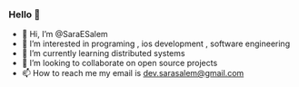 ### Hello 👋

- 👋 Hi, I’m @SaraESalem
- 👀 I’m interested in programing , ios development , software engineering
- 🌱 I’m currently learning distributed systems
- 💞️ I’m looking to collaborate on open source projects
- 📫 How to reach me my email is dev.sarasalem@gmail.com

<!---
SaraESalem/SaraESalem is a ✨ special ✨ repository because its `README.md` (this file) appears on your GitHub profile.
You can click the Preview link to take a look at your changes.
--->
